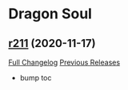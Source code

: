 # <DBM> Dragon Soul

## [r211](https://github.com/DeadlyBossMods/DBM-Cataclysm/tree/r211) (2020-11-17)
[Full Changelog](https://github.com/DeadlyBossMods/DBM-Cataclysm/compare/r210...r211) [Previous Releases](https://github.com/DeadlyBossMods/DBM-Cataclysm/releases)

- bump toc  
